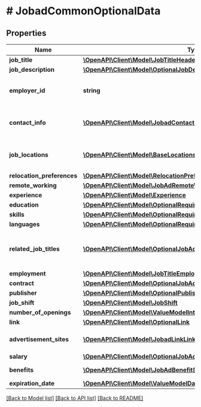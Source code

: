 # # JobadCommonOptionalData

## Properties

Name | Type | Description | Notes
------------ | ------------- | ------------- | -------------
**job_title** | [**\OpenAPI\Client\Model\JobTitleHeader**](JobTitleHeader.md) |  | [optional]
**job_description** | [**\OpenAPI\Client\Model\OptionalJobDescription**](OptionalJobDescription.md) |  | [optional]
**employer_id** | **string** | CompanyID of the employer company. | [optional]
**contact_info** | [**\OpenAPI\Client\Model\JobadContactInfoContactInfo[]**](JobadContactInfoContactInfo.md) | Whom to contact for the job position. | [optional]
**job_locations** | [**\OpenAPI\Client\Model\BaseLocationsLocation[]**](BaseLocationsLocation.md) | Locations of the opened position. | [optional]
**relocation_preferences** | [**\OpenAPI\Client\Model\RelocationPreferences**](RelocationPreferences.md) |  | [optional]
**remote_working** | [**\OpenAPI\Client\Model\JobAdRemoteWorking**](JobAdRemoteWorking.md) |  | [optional]
**experience** | [**\OpenAPI\Client\Model\Experience**](Experience.md) |  | [optional]
**education** | [**\OpenAPI\Client\Model\OptionalRequiredAndPreferredEducation**](OptionalRequiredAndPreferredEducation.md) |  | [optional]
**skills** | [**\OpenAPI\Client\Model\OptionalRequiredAndPreferredConstrainedListValue**](OptionalRequiredAndPreferredConstrainedListValue.md) |  | [optional]
**languages** | [**\OpenAPI\Client\Model\OptionalRequiredAndPreferredListJobAdLanguage**](OptionalRequiredAndPreferredListJobAdLanguage.md) |  | [optional]
**related_job_titles** | [**\OpenAPI\Client\Model\OptionalJobAdJobTitle[]**](OptionalJobAdJobTitle.md) | Additional Job Titles related to the opened position. | [optional]
**employment** | [**\OpenAPI\Client\Model\JobTitleEmployment**](JobTitleEmployment.md) |  | [optional]
**contract** | [**\OpenAPI\Client\Model\OptionalJobAdContract**](OptionalJobAdContract.md) |  | [optional]
**publisher** | [**\OpenAPI\Client\Model\OptionalPublisher**](OptionalPublisher.md) |  | [optional]
**job_shift** | [**\OpenAPI\Client\Model\JobShift**](JobShift.md) |  | [optional]
**number_of_openings** | [**\OpenAPI\Client\Model\ValueModelInt**](ValueModelInt.md) |  | [optional]
**link** | [**\OpenAPI\Client\Model\OptionalLink**](OptionalLink.md) |  | [optional]
**advertisement_sites** | [**\OpenAPI\Client\Model\JobadLinkLink[]**](JobadLinkLink.md) | Advertising sites for the job offer. | [optional]
**salary** | [**\OpenAPI\Client\Model\OptionalJobAdSalary**](OptionalJobAdSalary.md) |  | [optional]
**benefits** | [**\OpenAPI\Client\Model\JobAdBenefit[]**](JobAdBenefit.md) | Offered benefits. | [optional]
**expiration_date** | [**\OpenAPI\Client\Model\ValueModelDatetime**](ValueModelDatetime.md) |  | [optional]

[[Back to Model list]](../../README.md#models) [[Back to API list]](../../README.md#endpoints) [[Back to README]](../../README.md)
